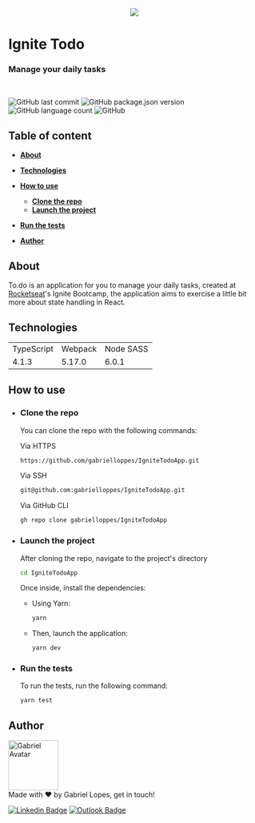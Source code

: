 <div align="center">
  <img src="https://github.com/gabrielloppes/IgniteTodoApp/blob/main/.github/logo.svg"/>
</div>

# **Ignite Todo**

### **Manage your daily tasks**
<br>

<!-- Badges -->

![GitHub last commit](https://img.shields.io/github/last-commit/gabrielloppes/IgniteTodoApp?logo=github&style=for-the-badge)
![GitHub package.json version](https://img.shields.io/github/package-json/v/gabrielloppes/IgniteTodoApp?logo=npm&style=for-the-badge)
![GitHub language count](https://img.shields.io/github/languages/count/gabrielloppes/IgniteTodoApp?style=for-the-badge)
![GitHub](https://img.shields.io/github/license/gabrielloppes/IgniteTodoApp?style=for-the-badge)

## **Table of content**

- **[About](#about)**
- **[Technologies](#technologies)**
- **[How to use](#hot-to-use)**
  - **[Clone the repo](#clone-the-repo)**
  - **[Launch the project](#launch-the-project)**

- **[Run the tests](#run-the-tests)**
- **[Author](#author)**

## **About**

To.do is an application for you to manage your daily tasks, created at [Rocketseat](https://www.rocketseat.com.br/ignite)'s Ignite Bootcamp, the application aims to exercise a little bit more about state handling in React.

## **Technologies**

<table>
  <tr>
    <td>TypeScript</td>
    <td>Webpack</td>
    <td>Node SASS</td>
  </tr>
  <tr>
    <td>4.1.3</td>
    <td>5.17.0</td>
    <td>6.0.1</td>
  </tr>
</table>

## **How to use**

- ### **Clone the repo**

  You can clone the repo with the following commands:

  Via HTTPS

  ```bash
  https://github.com/gabrielloppes/IgniteTodoApp.git
  ```

  Via SSH

  ```bash
  git@github.com:gabrielloppes/IgniteTodoApp.git
  ```

  Via GitHub CLI

  ```bash
  gh repo clone gabrielloppes/IgniteTodoApp
  ```

- ### **Launch the project**

  After cloning the repo, navigate to the project's directory

  ```bash
  cd IgniteTodoApp
  ```
  Once inside, install the dependencies:

  - Using Yarn:
    ```bash
    yarn
    ```
  - Then, launch the application:

    ```bash
    yarn dev
    ```
- ### **Run the tests**

  To run the tests, run the following command:

  ```bash
  yarn test
  ```

## **Author**

<img width="100px" alt="Gabriel Avatar" src="https://avatars.githubusercontent.com/u/36803487?v=4" /><br/>
Made with :heart: by Gabriel Lopes, get in touch!

[![Linkedin Badge](https://img.shields.io/badge/-Linkedin-blue?style=for-the-badge&logo=linkedin&link=https://linkedin.com/in/gabriellopees)](https://linkedin.com/in/gabriellopees) [![Outlook Badge](https://img.shields.io/badge/-Outlook-informational?style=for-the-badge&logo=microsoft-outlook&link=mailto:gabriellopees@hotmail.com)](mailto:gabriellopees@hotmail.com)
